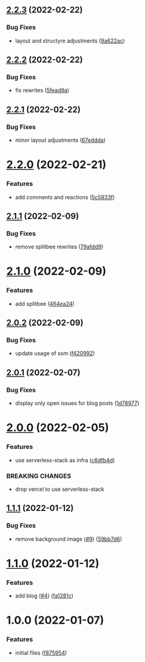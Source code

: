 ## [2.2.3](https://github.com/rfoel/rfoel.dev/compare/v2.2.2...v2.2.3) (2022-02-22)


### Bug Fixes

* layout and structyre adjustments ([9a622ac](https://github.com/rfoel/rfoel.dev/commit/9a622ac0fed607bca62684d0acfdd9278df2a8cf))

## [2.2.2](https://github.com/rfoel/rfoel.dev/compare/v2.2.1...v2.2.2) (2022-02-22)


### Bug Fixes

* fix rewrites ([5fead9a](https://github.com/rfoel/rfoel.dev/commit/5fead9a05a9f295747fc14229a57fc914aa4ae9d))

## [2.2.1](https://github.com/rfoel/rfoel.dev/compare/v2.2.0...v2.2.1) (2022-02-22)


### Bug Fixes

* minor layout adjustments ([67eddda](https://github.com/rfoel/rfoel.dev/commit/67eddda1b49fcab381987fab540c767a18da47d7))

# [2.2.0](https://github.com/rfoel/rfoel.dev/compare/v2.1.1...v2.2.0) (2022-02-21)


### Features

* add comments and reactions ([5c5833f](https://github.com/rfoel/rfoel.dev/commit/5c5833faf423fc1de787c9455ef613cd13ff5b8b))

## [2.1.1](https://github.com/rfoel/rfoel.dev/compare/v2.1.0...v2.1.1) (2022-02-09)


### Bug Fixes

* remove splitbee rewrites ([79afdd9](https://github.com/rfoel/rfoel.dev/commit/79afdd9570e9559325cb49bd74031f62d060b9e4))

# [2.1.0](https://github.com/rfoel/rfoel.dev/compare/v2.0.2...v2.1.0) (2022-02-09)


### Features

* add splitbee ([464ea24](https://github.com/rfoel/rfoel.dev/commit/464ea2406057da9aca79998754c28899b2fe7d2d))

## [2.0.2](https://github.com/rfoel/rfoel.dev/compare/v2.0.1...v2.0.2) (2022-02-09)


### Bug Fixes

* update usage of ssm ([f420992](https://github.com/rfoel/rfoel.dev/commit/f42099201b5c133a8271df967d7fb7a7e298a243))

## [2.0.1](https://github.com/rfoel/rfoel.dev/compare/v2.0.0...v2.0.1) (2022-02-07)


### Bug Fixes

* display only open issues for blog posts ([1d78977](https://github.com/rfoel/rfoel.dev/commit/1d78977171140cfe76f678736f6d68990d9b580f))

# [2.0.0](https://github.com/rfoel/rfoel.dev/compare/v1.1.1...v2.0.0) (2022-02-05)


### Features

* use serverless-stack as infra ([c6dfb4d](https://github.com/rfoel/rfoel.dev/commit/c6dfb4d44a07b463d55ae1142772bf08e2f8f390))


### BREAKING CHANGES

* drop vercel to use serverless-stack

## [1.1.1](https://github.com/rfoel/rfoel.dev/compare/v1.1.0...v1.1.1) (2022-01-12)


### Bug Fixes

* remove background image ([#9](https://github.com/rfoel/rfoel.dev/issues/9)) ([59bb7d6](https://github.com/rfoel/rfoel.dev/commit/59bb7d66202cd7e51ae53ef4c9eb2d2b49c2b508))

# [1.1.0](https://github.com/rfoel/rfoel.dev/compare/v1.0.0...v1.1.0) (2022-01-12)


### Features

* add blog ([#4](https://github.com/rfoel/rfoel.dev/issues/4)) ([fa1281c](https://github.com/rfoel/rfoel.dev/commit/fa1281c45fc4441aaaefc3ff3c133c51e8bc1e77))

# 1.0.0 (2022-01-07)


### Features

* initial files ([f875954](https://github.com/rfoel/rfoel.dev/commit/f8759544cd53bf9fbfc5424b25d618064d9b7e28))
